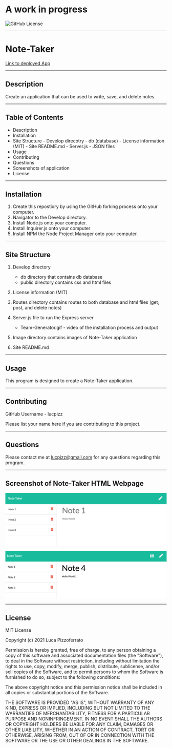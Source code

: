 # A work in progress

![GitHub License](https://img.shields.io/badge/License-MIT-informational)

---

# Note-Taker

[Link to deployed App](https://note-taker-app-generator.herokuapp.com/:)

---

## Description

Create an application that can be used to write, save, and delete notes.

---

## Table of Contents

- Description
- Installation
- Site Structure - Develop direcotry - db (database) - License information (MIT) - Site README.md - Server.js - JSON files
- Usage
- Contributing
- Questions
- Screenshots of application
- License

---

## Installation

1. Create this repostiory by using the GitHub forking process onto your computer.
2. Navigator to the Develop directory.
3. Install Node.js onto your computer.
4. Install Inquirer.js onto your computer
5. Install NPM the Node Project Manager onto your computer.

---

## Site Structure

1.  Develop directory

    - db directory that contains db database
    - public directory contains css and html files

2.  License information (MIT)

3.  Routes directory contains routes to both database and html files (get, post, and delete notes)

4.  Server.js file to run the Express server

    - Team-Generator.gif - video of the installation process and output

5.  Image directory contains images of Note-Taker application

6.  Site README.md

---

## Usage

This program is designed to create a Note-Taker application.

---

## Contributing

GitHub Username - lucpizz

Please list your name here if you are contributing to this project.

---

## Questions

Please contact me at lucpizz@gmail.com for any questions regarding this program.

---

## Screenshot of Note-Taker HTML Webpage

![Photo of Note-Taker App](./Images/Note1.png)

![Photo of Note-Taker App](./Images/Note2.png)

---

## License

MIT License

Copyright (c) 2021 Luca Pizzoferrato

Permission is hereby granted, free of charge, to any person obtaining a copy
of this software and associated documentation files (the "Software"), to deal
in the Software without restriction, including without limitation the rights
to use, copy, modify, merge, publish, distribute, sublicense, and/or sell
copies of the Software, and to permit persons to whom the Software is
furnished to do so, subject to the following conditions:

The above copyright notice and this permission notice shall be included in all
copies or substantial portions of the Software.

THE SOFTWARE IS PROVIDED "AS IS", WITHOUT WARRANTY OF ANY KIND, EXPRESS OR
IMPLIED, INCLUDING BUT NOT LIMITED TO THE WARRANTIES OF MERCHANTABILITY,
FITNESS FOR A PARTICULAR PURPOSE AND NONINFRINGEMENT. IN NO EVENT SHALL THE
AUTHORS OR COPYRIGHT HOLDERS BE LIABLE FOR ANY CLAIM, DAMAGES OR OTHER
LIABILITY, WHETHER IN AN ACTION OF CONTRACT, TORT OR OTHERWISE, ARISING FROM,
OUT OF OR IN CONNECTION WITH THE SOFTWARE OR THE USE OR OTHER DEALINGS IN THE
SOFTWARE.
